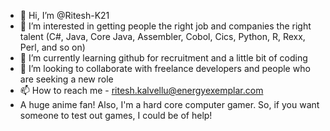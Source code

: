 - 👋 Hi, I’m @Ritesh-K21
- 👀 I’m interested in getting people the right job and companies the right talent (C#, Java, Core Java, Assembler, Cobol, Cics, Python, R, Rexx, Perl, and so on)
- 🌱 I’m currently learning github for recruitment and a little bit of coding
- 💞️ I’m looking to collaborate with freelance developers and people who are seeking a new role
- 📫 How to reach me - ritesh.kalvellu@energyexemplar.com
- A huge anime fan!
Also, I'm a hard core computer gamer. So, if you want someone to test out games, I could be of help!
<!---
Ritesh-K21/Ritesh-K21 is a ✨ special ✨ repository because its `README.md` (this file) appears on your GitHub profile.
You can click the Preview link to take a look at your changes.
--->
